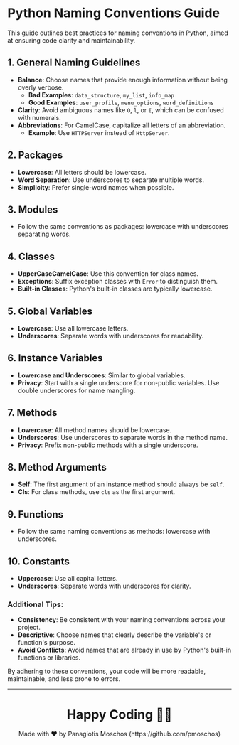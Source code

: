 # Python Naming Conventions Guide

This guide outlines best practices for naming conventions in Python, aimed at ensuring code clarity and maintainability.

## 1. General Naming Guidelines
- **Balance**: Choose names that provide enough information without being overly verbose.
  - **Bad Examples**: `data_structure`, `my_list`, `info_map`
  - **Good Examples**: `user_profile`, `menu_options`, `word_definitions`
- **Clarity**: Avoid ambiguous names like `O`, `l`, or `I`, which can be confused with numerals.
- **Abbreviations**: For CamelCase, capitalize all letters of an abbreviation. 
  - **Example**: Use `HTTPServer` instead of `HttpServer`.

## 2. Packages
- **Lowercase**: All letters should be lowercase.
- **Word Separation**: Use underscores to separate multiple words.
- **Simplicity**: Prefer single-word names when possible.

## 3. Modules
- Follow the same conventions as packages: lowercase with underscores separating words.

## 4. Classes
- **UpperCaseCamelCase**: Use this convention for class names.
- **Exceptions**: Suffix exception classes with `Error` to distinguish them.
- **Built-in Classes**: Python's built-in classes are typically lowercase.

## 5. Global Variables
- **Lowercase**: Use all lowercase letters.
- **Underscores**: Separate words with underscores for readability.

## 6. Instance Variables
- **Lowercase and Underscores**: Similar to global variables.
- **Privacy**: Start with a single underscore for non-public variables. Use double underscores for name mangling.

## 7. Methods
- **Lowercase**: All method names should be lowercase.
- **Underscores**: Use underscores to separate words in the method name.
- **Privacy**: Prefix non-public methods with a single underscore.

## 8. Method Arguments
- **Self**: The first argument of an instance method should always be `self`.
- **Cls**: For class methods, use `cls` as the first argument.

## 9. Functions
- Follow the same naming conventions as methods: lowercase with underscores.

## 10. Constants
- **Uppercase**: Use all capital letters.
- **Underscores**: Separate words with underscores for clarity.

### Additional Tips:
- **Consistency**: Be consistent with your naming conventions across your project.
- **Descriptive**: Choose names that clearly describe the variable's or function's purpose.
- **Avoid Conflicts**: Avoid names that are already in use by Python's built-in functions or libraries.

By adhering to these conventions, your code will be more readable, maintainable, and less prone to errors.

---

<h1 align=center>Happy Coding 👨‍💻 </h1>

<p align="center">
  Made with ❤️ by Panagiotis Moschos (https://github.com/pmoschos)
</p>